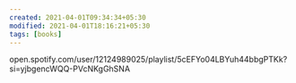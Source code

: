 ```yaml
---
created: 2021-04-01T09:34:34+05:30
modified: 2021-04-01T18:16:21+05:30
tags: [books]
---
```


open.spotify.com/user/12124989025/playlist/5cEFYo04LBYuh44bbgPTKk?si=yjbgencWQQ-PVcNKgGhSNA